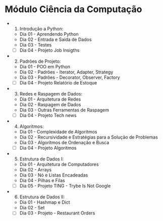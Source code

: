 # Módulo Ciência da Computação 

- 1. Introdução a Python:
  - Dia 01 - Aprendendo Python
  - Dia 02 - Entrada e Saída de Dados
  - Dia 03 - Testes
  - [ ] Dia 04 - Projeto Job Insigths
- 2. Padrões de Projeto:
  - Dia 01 - POO em Python
  - Dia 02 - Padrões - Iterator, Adapter, Strategy
  - Dia 03 - Padrões - Decorator, Observer, Factory
  - [ ] Dia 04 - Projeto Relatório de Estoque
- 3. Redes e Raspagem de Dados:
  - Dia 01 - Arquitetura de Redes
  - Dia 02 - Raspagem de Dados
  - Dia 03 - Outras Ferramentas de Raspagem
  - [ ] Dia 04 - Projeto Tech news
- 4. Algoritmos:
  - Dia 01 - Complexidade de Algoritmos
  - Dia 02 - Recursividade e Estratégias para a Solução de Problemas
  - Dia 03 - Algoritmos de Ordenação e Busca
  - [ ] Dia 04 - Projeto Algoritmos
- 5. Estrutura de Dados I:
  - Dia 01 - Arquitetura de Computadores
  - Dia 02 - Arrays
  - Dia 03 - Nó e Listas Encadeadas
  - Dia 04 - Pilhas e Filas
  - [ ] Dia 05 - Projeto TING - Trybe Is Not Google
- 6. Estrutura de Dados II:
  - Dia 01 - Hashmap e Dict
  - Dia 02 - Set
  - [ ] Dia 03 - Projeto - Restaurant Orders